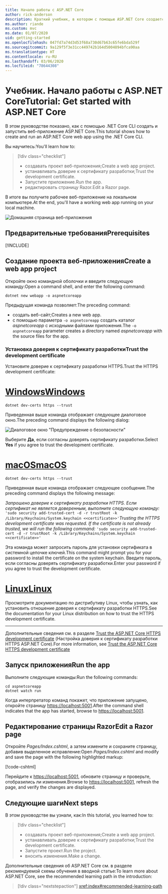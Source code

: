 ```yaml
---
title: Начало работы с ASP.NET Core
author: rick-anderson
description: Краткий учебник, в котором с помощью ASP.NET Core создается и запускается простое приложение Hello World.
ms.author: riande
ms.custom: mvc
ms.date: 01/07/2020
uid: getting-started
ms.openlocfilehash: 047fd7a74d3d53f68a730d67b63c65fe6bda529f
ms.sourcegitcommit: 9a129f5f3e31cc449742b164d5004894bfca90aa
ms.translationtype: HT
ms.contentlocale: ru-RU
ms.lasthandoff: 03/06/2020
ms.locfileid: "78644308"
---
```

# <a name="tutorial-get-started-with-aspnet-core"></a><span data-ttu-id="6ce70-103">Учебник. Начало работы с ASP.NET Core</span><span class="sxs-lookup"><span data-stu-id="6ce70-103">Tutorial: Get started with ASP.NET Core</span></span>

<span data-ttu-id="6ce70-104">В этом руководстве показано, как с помощью .NET Core CLI создать и запустить веб-приложение ASP.NET Core.</span><span class="sxs-lookup"><span data-stu-id="6ce70-104">This tutorial shows how to create and run an ASP.NET Core web app using the .NET Core CLI.</span></span>

<span data-ttu-id="6ce70-105">Вы научитесь:</span><span class="sxs-lookup"><span data-stu-id="6ce70-105">You'll learn how to:</span></span>

> [!div class="checklist"]
> * <span data-ttu-id="6ce70-106">создавать проект веб-приложения;</span><span class="sxs-lookup"><span data-stu-id="6ce70-106">Create a web app project.</span></span>
> * <span data-ttu-id="6ce70-107">устанавливать доверие к сертификату разработки;</span><span class="sxs-lookup"><span data-stu-id="6ce70-107">Trust the development certificate.</span></span>
> * <span data-ttu-id="6ce70-108">Запустите приложение.</span><span class="sxs-lookup"><span data-stu-id="6ce70-108">Run the app.</span></span>
> * <span data-ttu-id="6ce70-109">редактировать страницу Razor.</span><span class="sxs-lookup"><span data-stu-id="6ce70-109">Edit a Razor page.</span></span>

<span data-ttu-id="6ce70-110">В итоге вы получите рабочее веб-приложение на локальном компьютере.</span><span class="sxs-lookup"><span data-stu-id="6ce70-110">At the end, you'll have a working web app running on your local machine.</span></span>

![Домашняя страница веб-приложения](_static/home-page.png)

## <a name="prerequisites"></a><span data-ttu-id="6ce70-112">Предварительные требования</span><span class="sxs-lookup"><span data-stu-id="6ce70-112">Prerequisites</span></span>

[!INCLUDE[](~/includes/3.1-SDK.md)]

## <a name="create-a-web-app-project"></a><span data-ttu-id="6ce70-113">Создание проекта веб-приложения</span><span class="sxs-lookup"><span data-stu-id="6ce70-113">Create a web app project</span></span>

<span data-ttu-id="6ce70-114">Откройте окно командной оболочки и введите следующую команду:</span><span class="sxs-lookup"><span data-stu-id="6ce70-114">Open a command shell, and enter the following command:</span></span>

```dotnetcli
dotnet new webapp -o aspnetcoreapp
```

<span data-ttu-id="6ce70-115">Предыдущая команда позволяет:</span><span class="sxs-lookup"><span data-stu-id="6ce70-115">The preceding command:</span></span>

* <span data-ttu-id="6ce70-116">создать веб-сайт;</span><span class="sxs-lookup"><span data-stu-id="6ce70-116">Creates a new web app.</span></span>  
* <span data-ttu-id="6ce70-117">с помощью параметра `-o aspnetcoreapp` создать каталог *aspnetcoreapp* с исходными файлами приложения.</span><span class="sxs-lookup"><span data-stu-id="6ce70-117">The `-o aspnetcoreapp` parameter creates a directory named *aspnetcoreapp* with the source files for the app.</span></span>

### <a name="trust-the-development-certificate"></a><span data-ttu-id="6ce70-118">Установка доверия к сертификату разработки</span><span class="sxs-lookup"><span data-stu-id="6ce70-118">Trust the development certificate</span></span>

<span data-ttu-id="6ce70-119">Установите доверие к сертификату разработки HTTPS.</span><span class="sxs-lookup"><span data-stu-id="6ce70-119">Trust the HTTPS development certificate:</span></span>

# <a name="windows"></a>[<span data-ttu-id="6ce70-120">Windows</span><span class="sxs-lookup"><span data-stu-id="6ce70-120">Windows</span></span>](#tab/windows)

```dotnetcli
dotnet dev-certs https --trust
```

<span data-ttu-id="6ce70-121">Приведенная выше команда отображает следующее диалоговое окно.</span><span class="sxs-lookup"><span data-stu-id="6ce70-121">The preceding command displays the following dialog:</span></span>

![Диалоговое окно "Предупреждение о безопасности"](~/getting-started/_static/cert.png)

<span data-ttu-id="6ce70-123">Выберите **Да**, если согласны доверять сертификату разработки.</span><span class="sxs-lookup"><span data-stu-id="6ce70-123">Select **Yes** if you agree to trust the development certificate.</span></span>

# <a name="macos"></a>[<span data-ttu-id="6ce70-124">macOS</span><span class="sxs-lookup"><span data-stu-id="6ce70-124">macOS</span></span>](#tab/macos)

```dotnetcli
dotnet dev-certs https --trust
```

<span data-ttu-id="6ce70-125">Приведенная выше команда отображает следующее сообщение.</span><span class="sxs-lookup"><span data-stu-id="6ce70-125">The preceding command displays the following message:</span></span>

<span data-ttu-id="6ce70-126">*Запрошено доверие к сертификату разработки HTTPS. Если сертификат не является доверенным, выполните следующую команду:* `'sudo security add-trusted-cert -d -r trustRoot -k /Library/Keychains/System.keychain <<certificate>>'`</span><span class="sxs-lookup"><span data-stu-id="6ce70-126">*Trusting the HTTPS development certificate was requested. If the certificate is not already trusted, we will run the following command:* `'sudo security add-trusted-cert -d -r trustRoot -k /Library/Keychains/System.keychain <<certificate>>'`</span></span>

<span data-ttu-id="6ce70-127">Эта команда может запросить пароль для установки сертификата в системной цепочке ключей.</span><span class="sxs-lookup"><span data-stu-id="6ce70-127">This command might prompt you for your password to install the certificate on the system keychain.</span></span> <span data-ttu-id="6ce70-128">Введите пароль, если согласны доверять сертификату разработки.</span><span class="sxs-lookup"><span data-stu-id="6ce70-128">Enter your password if you agree to trust the development certificate.</span></span>

# <a name="linux"></a>[<span data-ttu-id="6ce70-129">Linux</span><span class="sxs-lookup"><span data-stu-id="6ce70-129">Linux</span></span>](#tab/linux)

<span data-ttu-id="6ce70-130">Просмотрите документацию по дистрибутиву Linux, чтобы узнать, как установить отношение доверия к сертификату разработки HTTPS.</span><span class="sxs-lookup"><span data-stu-id="6ce70-130">See the documentation for your Linux distribution on how to trust the HTTPS development certificate.</span></span>

---

<span data-ttu-id="6ce70-131">Дополнительные сведения см. в разделе [Trust the ASP.NET Core HTTPS development certificate](xref:security/enforcing-ssl#trust-the-aspnet-core-https-development-certificate-on-windows-and-macos) (Настройка доверия к сертификату разработки HTTPS ASP.NET Core).</span><span class="sxs-lookup"><span data-stu-id="6ce70-131">For more information, see [Trust the ASP.NET Core HTTPS development certificate](xref:security/enforcing-ssl#trust-the-aspnet-core-https-development-certificate-on-windows-and-macos)</span></span>

## <a name="run-the-app"></a><span data-ttu-id="6ce70-132">Запуск приложения</span><span class="sxs-lookup"><span data-stu-id="6ce70-132">Run the app</span></span>

<span data-ttu-id="6ce70-133">Выполните следующие команды:</span><span class="sxs-lookup"><span data-stu-id="6ce70-133">Run the following commands:</span></span>

```dotnetcli
cd aspnetcoreapp
dotnet watch run
```

<span data-ttu-id="6ce70-134">Когда интерпретатор команд покажет, что приложение запущено, откройте страницу [https://localhost:5001](https://localhost:5001).</span><span class="sxs-lookup"><span data-stu-id="6ce70-134">After the command shell indicates that the app has started, browse to [https://localhost:5001](https://localhost:5001).</span></span>

## <a name="edit-a-razor-page"></a><span data-ttu-id="6ce70-135">Редактирование страницы Razor</span><span class="sxs-lookup"><span data-stu-id="6ce70-135">Edit a Razor page</span></span>

<span data-ttu-id="6ce70-136">Откройте *Pages/Index.cshtml*, а затем измените и сохраните страницу, добавив выделенное исправление:</span><span class="sxs-lookup"><span data-stu-id="6ce70-136">Open *Pages/Index.cshtml* and modify and save the page with the following highlighted markup:</span></span>

[!code-cshtml[](sample/index.cshtml?highlight=9)]

<span data-ttu-id="6ce70-137">Перейдите к [https://localhost:5001](https://localhost:5001), обновите страницу и проверьте, отобразились ли изменения.</span><span class="sxs-lookup"><span data-stu-id="6ce70-137">Browse to [https://localhost:5001](https://localhost:5001), refresh the page, and verify the changes are displayed.</span></span>

## <a name="next-steps"></a><span data-ttu-id="6ce70-138">Следующие шаги</span><span class="sxs-lookup"><span data-stu-id="6ce70-138">Next steps</span></span>

<span data-ttu-id="6ce70-139">В этом руководстве вы узнали, как:</span><span class="sxs-lookup"><span data-stu-id="6ce70-139">In this tutorial, you learned how to:</span></span>

> [!div class="checklist"]
> * <span data-ttu-id="6ce70-140">создавать проект веб-приложения;</span><span class="sxs-lookup"><span data-stu-id="6ce70-140">Create a web app project.</span></span>
> * <span data-ttu-id="6ce70-141">устанавливать доверие к сертификату разработки;</span><span class="sxs-lookup"><span data-stu-id="6ce70-141">Trust the development certificate.</span></span>
> * <span data-ttu-id="6ce70-142">Запустите проект.</span><span class="sxs-lookup"><span data-stu-id="6ce70-142">Run the project.</span></span>
> * <span data-ttu-id="6ce70-143">вносить изменения.</span><span class="sxs-lookup"><span data-stu-id="6ce70-143">Make a change.</span></span>

<span data-ttu-id="6ce70-144">Дополнительные сведения об ASP.NET Core см. в разделе рекомендуемой схемы обучения в вводной статье:</span><span class="sxs-lookup"><span data-stu-id="6ce70-144">To learn more about ASP.NET Core, see the recommended learning path in the introduction:</span></span>

> [!div class="nextstepaction"]
> <xref:index#recommended-learning-path>
